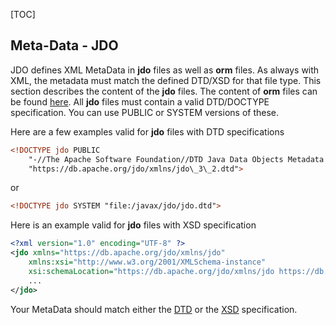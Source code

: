 [TOC]

## Meta-Data - JDO

JDO defines XML MetaData in **jdo** files as well as **orm** files. As always with XML, the metadata must match the defined DTD/XSD for that file type. This section describes the content of the **jdo** files. The content of **orm** files can be found [here]($orm-DTD-XSD). All **jdo** files must contain a valid DTD/DOCTYPE specification. You can use PUBLIC or SYSTEM versions of these.

Here are a few examples valid for **jdo** files with DTD specifications

```xml
<!DOCTYPE jdo PUBLIC
    "-//The Apache Software Foundation//DTD Java Data Objects Metadata 3.2//EN"
    "https://db.apache.org/jdo/xmlns/jdo\_3\_2.dtd">
```

or

```xml
<!DOCTYPE jdo SYSTEM "file:/javax/jdo/jdo.dtd">
```

Here is an example valid for **jdo** files with XSD specification

```xml
<?xml version="1.0" encoding="UTF-8" ?>
<jdo xmlns="https://db.apache.org/jdo/xmlns/jdo"
    xmlns:xsi="http://www.w3.org/2001/XMLSchema-instance"
    xsi:schemaLocation="https://db.apache.org/jdo/xmlns/jdo https://db.apache.org/jdo/xmlns/jdo\_3\_2.xsd" version="3.2">
    ...
</jdo>
```

Your MetaData should match either the [DTD](http://db.apache.org/jdo/xmlns/jdo_3_2.dtd) or the [XSD](http://db.apache.org/jdo/xmlns/jdo_3_2.xsd) specification.
